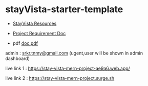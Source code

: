 # stayVista-starter-template

- [StayVista Resources](https://github.com/shakilahmedatik/stay-vista-resources)
- [Project Requirement Doc](https://docs.google.com/document/d/1jjOq06IFv8vlyB9DdDJ_l4FY7zxp3HMm_W9Su6znsyg/edit?usp=sharing)

- pdf
[doc.pdf](https://github.com/mr-tnmy-srkr/stay-vista-mern-project-client/files/13339992/doc.pdf)




admin : srkr.tnmy@gmail.com (ugent,user will be shown in admin dashboard)

live link 1 : https://stay-vista-mern-project-ae9a6.web.app/

live link 2 : https://stay-vista-mern-project.surge.sh